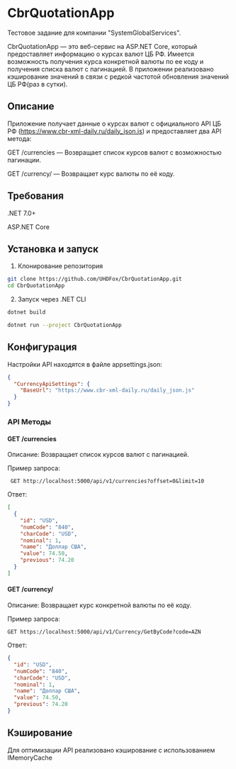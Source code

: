 # CbrQuotationApp
Тестовое задание для компании "SystemGlobalServices".

CbrQuotationApp — это веб-сервис на ASP.NET Core, который предоставляет информацию о курсах валют ЦБ РФ. Имеется возможность получения курса конкретной валюты по ее коду и получения списка валют с пагинацией.
В приложении реализовано кэширование значений в связи с редкой частотой обновления значений ЦБ РФ(раз в сутки).

## Описание

Приложение получает данные о курсах валют с официального API ЦБ РФ (https://www.cbr-xml-daily.ru/daily_json.js) и предоставляет два API метода:

GET /currencies — Возвращает список курсов валют с возможностью пагинации.

GET /currency/ — Возвращает курс валюты по её коду.

## Требования

.NET 7.0+

ASP.NET Core


## Установка и запуск

1. Клонирование репозитория

```bash
git clone https://github.com/UHDFox/CbrQuotationApp.git
cd CbrQuotationApp
```

2. Запуск через .NET CLI
```bash
dotnet build

dotnet run --project CbrQuotationApp
```
## Конфигурация

Настройки API находятся в файле appsettings.json:
```json
{
  "CurrencyApiSettings": {
    "BaseUrl": "https://www.cbr-xml-daily.ru/daily_json.js"
  }
}
```
### API Методы

#### GET /currencies

Описание: Возвращает список курсов валют с пагинацией.

Пример запроса:

``` GET http://localhost:5000/api/v1/currencies?offset=0&limit=10```

Ответ:

```json
[
  {
    "id": "USD",
    "numCode": "840",
    "charCode": "USD",
    "nominal": 1,
    "name": "Доллар США",
    "value": 74.50,
    "previous": 74.20
  }
]
```
#### GET /currency/

Описание: Возвращает курс конкретной валюты по её коду.

Пример запроса:

```GET https://localhost:5000/api/v1/Currency/GetByCode?code=AZN```

Ответ:
```json
{
  "id": "USD",
  "numCode": "840",
  "charCode": "USD",
  "nominal": 1,
  "name": "Доллар США",
  "value": 74.50,
  "previous": 74.20
}
```
## Кэширование

Для оптимизации API реализовано кэширование с использованием IMemoryCache
